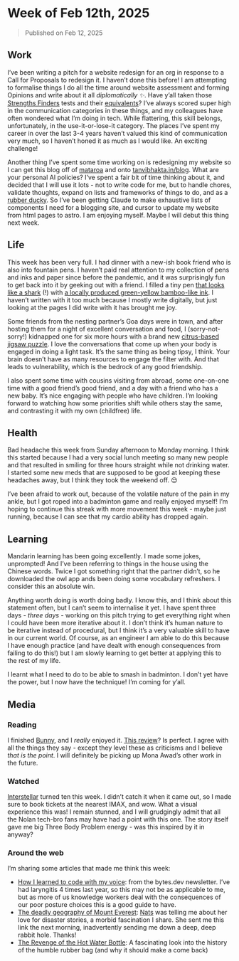 # Week of Feb 12th, 2025

> Published on Feb 12, 2025

## Work

I’ve been writing a pitch for a website redesign for an org in response to a Call for Proposals to redesign it. I haven’t done this before! I am attempting to formalise things I do all the time around website assessment and forming Opinions and write about it all _diplomatically ✨_. Have y’all taken those [Strengths Finders](https://en.wikipedia.org/wiki/CliftonStrengths) tests and their [equivalents](https://en.wikipedia.org/wiki/Myers%E2%80%93Briggs_Type_Indicator)? I’ve always scored super high in the communication categories in these things, and my colleagues have often wondered what I’m doing in tech. While flattering, this skill belongs, unfortunately, in the use-it-or-lose-it category. The places I’ve spent my career in over the last 3-4 years haven’t valued this kind of communication very much, so I haven’t honed it as much as I would like. An exciting challenge!

Another thing I’ve spent some time working on is redesigning my website so I can get this blog off of [mataroa](https://mataroa.blog/) and onto [tanvibhakta.in/blog](https://tanvibhakta.in/blog). What are your personal AI policies? I’ve spent a fair bit of time thinking about it, and decided that I will use it lots - not to write code for me, but to handle chores, validate thoughts, expand on lists and frameworks of things to do, and as a [rubber ducky](https://en.m.wikipedia.org/wiki/Rubber_duck_debugging). So I’ve been getting Claude to make exhaustive lists of components I need for a blogging site, and cursor to update my website from html pages to astro. I am enjoying myself. Maybe I will debut this thing next week.

## Life

This week has been very full. I had dinner with a new-ish book friend who is also into fountain pens. I haven’t paid real attention to my collection of pens and inks and paper since before the pandemic, and it was surprisingly fun to get back into it by geeking out with a friend. I filled a tiny pen [that looks like a shark](https://thepenworld.com/products/jinhao-shark-fountain-pen-blue?variant=48602018513197&currency=INR&utm_medium=product_sync&utm_source=google&utm_content=sag_organic&utm_campaign=sag_organic&gad_source=1&gclid=CjwKCAiAqrG9BhAVEiwAaPu5zpM0R3y3b9rwwDLuAEizPt0p-Qs6PuOi56hY244V9oqCQY78TpaKDhoCFHoQAvD_BwE) (!) with [a locally produced green-yellow bamboo-like ink](https://www.youtube.com/watch?v=aiOmVKBEoKs). I haven’t written with it too much because I mostly write digitally, but just looking at the pages I did write with it has brought me joy.

Some friends from the nesting partner’s Goa days were in town, and after hosting them for a night of excellent conversation and food, I (sorry-not-sorry!) kidnapped one for six more hours with a brand new [citrus-based jigsaw puzzle](https://jigsawnation.com/in/en/products/scrumptious/). I love the conversations that come up when your body is engaged in doing a light task. It’s the same thing as being tipsy, I think. Your brain doesn’t have as many resources to engage the filter with. And that leads to vulnerability, which is the bedrock of any good friendship.

I also spent some time with cousins visiting from abroad, some one-on-one time with a good friend’s good friend, and a day with a friend who has a new baby. It’s nice engaging with people who have children. I’m looking forward to watching how some priorities shift while others stay the same, and contrasting it with my own (childfree) life.

## Health

Bad headache this week from Sunday afternoon to Monday morning. I think this started because I had a very social lunch meeting so many new people and that resulted in smiling for three hours straight while not drinking water. I started some new meds that are supposed to be good at keeping these headaches away, but I think they took the weekend off. :unamused:

I’ve been afraid to work out, because of the volatile nature of the pain in my ankle, but I got roped into a badminton game and really enjoyed myself! I’m hoping to continue this streak with more movement this week - maybe just running, because I can see that my cardio ability has dropped again.

## Learning

Mandarin learning has been going excellently. I made some jokes, unprompted! And I’ve been referring to things in the house using the Chinese words. Twice I got something right that the partner didn’t, so he downloaded the owl app ands been doing some vocabulary refreshers. I consider this an absolute win.

Anything worth doing is worth doing badly. I know this, and I think about this statement often, but I can’t seem to internalise it yet. I have spent three days - _three days_ - working on this pitch trying to get everything right when I could have been more iterative about it. I don’t think it’s human nature to be iterative instead of procedural, but I think it’s a very valuable skill to have in our current world. Of course, as an engineer I am able to do this because I have enough practice (and have dealt with enough consequences from failing to do this!) but I am slowly learning to get better at applying this to the rest of my life.

I learnt what I need to do to be able to smash in badminton. I don’t yet have the power, but I now have the technique! I’m coming for y’all.

## Media

### Reading

I finished [Bunny](https://www.goodreads.com/book/show/53285047-bunny), and I _really_ enjoyed it. [This review](https://www.goodreads.com/review/show/2882038042)? Is perfect. I agree with all the things they say - except they level these as criticisms and I believe _that is the point_. I will definitely be picking up Mona Awad’s other work in the future.

### Watched

[Interstellar](https://letterboxd.com/film/interstellar/) turned ten this week. I didn’t catch it when it came out, so I made sure to book tickets at the nearest IMAX, and wow. What a visual experience this was! I remain stunned, and I will grudgingly admit that all the Nolan tech-bro fans may have had a point with this one. The story itself gave me big Three Body Problem energy - was this inspired by it in anyway?

### Around the web

I’m sharing some articles that made me think this week:

- [How I learned to code with my voice](https://whitep4nth3r.com/blog/how-i-learned-to-code-with-my-voice/): from the bytes.dev newsletter. I’ve had laryngitis 4 times last year, so this may not be as applicable to me, but as more of us knowledge workers deal with the consequences of our poor posture choices this is a good guide to have.
- [The deadly geography of Mount Everest](https://bigthink.com/strange-maps/everest-deaths/): [Nats](https://natashay.notion.site/Nats-is-online-1985c75307828053a487ceeac640f650) was telling me about her love for disaster stories, a morbid fascination I share. She sent me this link the next morning, inadvertently sending me down a deep, deep rabbit hole. Thanks!
- [The Revenge of the Hot Water Bottle](https://solar.lowtechmagazine.com/2022/01/the-revenge-of-the-hot-water-bottle/#fnref:1): A fascinating look into the history of the humble rubber bag (and why it should make a come back)
